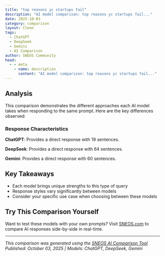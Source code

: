 ```yaml
---
title: "top reasons yc startups fail"
description: "AI model comparison: top reasons yc startups fail..."
date: 2025-10-03
category: comparison
layout: Clean
tags:
  - ChatGPT
  - DeepSeek
  - Gemini
  - AI Comparison
author: SNEOS Community
head:
  - - meta
    - name: description
      content: "AI model comparison: top reasons yc startups fail..."
---
```


<ChatComparison
  title="top reasons yc startups fail"
  prompt="top reasons yc startups fail"
  :responses='{"ChatGPT": "Y Combinator (YC) startups, like startups in general, fail for a variety of reasons. Some of the top reasons YC startups fail include:\n\n1. **Lack of Market Need** \n The product or service does not solve a real problem or satisfy a significant customer need, leading to poor market demand.\n\n2. **Running Out of Cash** \n Startups burn through their funding before achieving enough traction or sustainable revenue.\n\n3. **Poor Team Dynamics** \n Conflicts, lack of necessary skills, or poor execution within the founding team can hinder progress.\n\n4. **Product Issues** \n Building a product that is too complex, has quality problems, or misses key features that customers require.\n\n5. **Competition** \n Being outcompeted by better-funded startups or incumbents, or entering a crowded market without a strong differentiator.\n\n6. **Business Model Flaws** \n Failing to develop a viable business model or monetization strategy that can scale.\n\n7. **Lack of Focus** \n Trying to do too many things at once or shifting focus repeatedly without achieving product-market fit.\n\n8. **Poor Marketing and Sales Execution** \n Ineffective customer acquisition strategies or failure to build a distribution channel.\n\nPaul Graham, YC\u2019s co-founder, has pointed out \u201Cno market need\u201D as the single biggest reason startups fail.\n\nIn summary, the primary reasons for YC startup failures revolve around lack of market demand, running out of capital, team issues, and product-market fit challenges.", "DeepSeek": "Of course. Analyzing why Y Combinator (YC) startups fail is incredibly instructive because these companies are often seen as the \u0022best of the best\u0022\u2014they have funding, mentorship, and a network most startups can only dream of.\n\nBased on post-mortems, interviews with failed founders, and analysis from partners like Paul Graham and Michael Seibel, here are the top reasons YC startups fail, moving from the most common to the more nuanced.\n\n### The Top Tier: The Classic Killers\n\nThese are the reasons that account for the vast majority of failures.\n\n1. **No Market Need (Building Something Nobody Wants)**\n This is, by far, the #1 reason. Startups fall in love with a solution and neglect to validate that there is a real, painful problem for a large enough market. They build in a vacuum, launch, and hear crickets. YC\u0027s mantra is \u0022Make something people want\u0022 for a reason. A startup can have a brilliant team and perfect execution, but if no one needs the product, it will die.\n\n2. **Ran Out of Cash / Failed to Raise Follow-on Funding**\n This is the *symptom*, not the disease, but it\u0027s the ultimate cause of death. Startups run out of money because:\n * They burn cash too fast on hiring, marketing, or overhead before finding product-market fit.\n * They fail to raise a Series A after their seed round (the \u0022Series A Crunch\u0022). Investors don\u0027t see enough traction, growth, or a compelling enough vision to justify the next check.\n * They spend too long building without getting revenue or user growth.\n\n3. **Weak Team / Co-founder Conflict**\n A dysfunctional team can kill any company. Common issues include:\n * **Co-founder Breakups:** Disagreements on vision, equity, work ethic, or strategy can paralyze a company. YC strongly prefers multi-founder startups, but the flip side is this key risk.\n * **Lack of Grit:** Startups are brutally hard. Some teams simply aren\u0027t prepared for the relentless grind and give up when faced with inevitable obstacles.\n * **Skill Gaps:** The team might be strong in engineering but have no one who can sell, or vice-versa.\n\n### The Execution \u0026 Strategy Failures\n\nThese are strategic mistakes that prevent a startup from gaining traction, even if the initial idea has potential.\n\n4. **Got Outcompeted**\n Another company executed better, faster, or with more resources. This isn\u0027t always about a direct competitor; sometimes a startup is outcompeted for *customer attention* by alternative solutions or simply by the status quo.\n\n5. **Poor Product / Bad Timing**\n * **Poor Product:** The product is too buggy, too complex, or doesn\u0027t deliver on its core promise, leading to poor user retention.\n * **Bad Timing:** The market isn\u0027t ready (e.g., too early, like a mobile app in 2005) or is already saturated. As Paul Graham said, it\u0027s better to be too early than too late, but being too early can still kill you if you run out of cash waiting for the market to catch up.\n\n6. **Poor Marketing / Ignoring Distribution**\n YC startups, especially technical ones, often fall into the \u0022Build it and they will come\u0022 trap. They focus 100% on building a perfect product and 0% on how they will acquire users. A great product with no users is a failed business.\n\n7. **Pivot Fail**\n Pivoting is a core startup skill, but it\u0027s risky. Some startups pivot too late, when morale and cash are already gone. Others pivot too early, before giving the original idea a real shot. The worst-case scenario is a \u0022death spiral\u0022 of pivots, never committing to a single direction long enough to find product-market fit.\n\n### The Foundational \u0026 Internal Problems\n\nThese are more subtle issues that erode a startup from the inside.\n\n8. **Lack of Focus**\n Startups, especially after a seed round, are tempted to chase every customer request or new shiny opportunity. This leads to a bloated product, confused messaging, and a team stretched too thin. The inability to say \u0022no\u0022 is a silent killer.\n\n9. **Ignoring Customers**\n Founders stop talking to users once the product is launched. They rely on data dashboards instead of human conversations, missing crucial feedback and losing touch with the problem they\u0027re solving.\n\n10. **Burnout**\n The startup grind is a marathon, not a sprint. Founders who work 100-hour weeks for months on end inevitably burn out, leading to poor decision-making, health issues, and a loss of passion. A burned-out founder cannot inspire a team or lead a company.\n\n### Key Takeaways for Founders:\n\n* **Talk to Users Relentlessly:** This is the single most repeated piece of advice from YC partners. It\u0027s the antidote to #1, #5, and #9.\n* **Focus on Traction, Not Perfection:** Launch an MVP, get users, and iterate. Revenue and growth are what save you from #2.\n* **Manage Your Burn Rate:** Be frugal. Every dollar you save extends your runway, giving you more time to figure things out.\n* **Choose Your Co-founder Wisely:** It\u0027s the most important decision you\u0027ll make. Ensure you have shared values, complementary skills, and a resilient relationship.\n\nThe common thread is that failure is rarely about a single, catastrophic event. It\u0027s usually a slow-motion cascade of these interconnected issues, with \u0022No Market Need\u0022 at the root of most of them.", "Gemini": "Y Combinator (YC) startups, despite having a significant advantage, still fail. Here are the top reasons why, drawing from analysis of past YC companies and general startup wisdom:\n\n**1. Founder Issues:**\n\n* **Founder Conflict/Team Breakup:** Disagreements on strategy, personality clashes, and equity disputes can be fatal. YC emphasizes the importance of a strong, unified founding team that can weather storms.\n* **Lack of Commitment/Burnout:** Startup life is grueling. Founders who lose passion or burn out are unlikely to succeed. This can be exacerbated by not prioritizing their own health and well-being.\n* **Wrong Founder/Skillset Mismatch:** Not having the right skills or experience in critical areas (e.g., technical skills, sales, marketing, operations) can cripple a startup. A team lacking key expertise needs to be recognized early and addressed.\n* **Poor Communication:** Failure to communicate effectively internally or with customers/investors leads to misunderstandings, mistrust, and ultimately, failure.\n* **Ego and Inflexibility:** Founders who are unwilling to listen to feedback, adapt their strategy, or pivot when necessary are more likely to fail. A \u0022my way or the highway\u0022 approach is dangerous.\n* **Giving Up Too Early:** Sometimes, startups fail simply because the founders gave up before they had a real chance to succeed. Perseverance is crucial.\n* **Arrogance \u0026 Overconfidence:** Not being receptive to advice from advisors, mentors, or even customers. Believing their idea is inherently brilliant without validation.\n\n**2. Product/Market Fit Issues:**\n\n* **No Market Need/Solving a Non-Problem:** Building a product that no one wants or needs is a common failure. Thorough market research and validation are essential. \u0022Build it and they will come\u0022 rarely works.\n* **Poor Product:** A poorly designed, buggy, or difficult-to-use product will struggle to gain traction. Focus on building a minimum viable product (MVP) that solves a core problem effectively.\n* **Lack of Differentiation/Competition:** Entering a crowded market without a clear differentiator makes it hard to stand out and attract customers.\n* **Ignoring Customer Feedback:** Not listening to customer feedback and failing to iterate on the product based on that feedback is a recipe for disaster.\n* **Pricing Issues:** Pricing too high can deter customers, while pricing too low can make the business unsustainable.\n* **Premature Scaling:** Scaling before achieving product market fit wastes resources and can amplify problems.\n\n**3. Business Model Issues:**\n\n* **Unrealistic Business Model:** A business model that doesn\u0027t generate enough revenue or has unsustainable costs is doomed to fail.\n* **Poor Unit Economics:** Not understanding or managing the cost to acquire a customer (CAC) versus the lifetime value of that customer (LTV).\n* **Inefficient Operations:** Poor operational efficiency can lead to high costs and low profitability.\n* **Lack of Revenue/Inability to Monetize:** Some startups struggle to find a viable way to generate revenue from their product or service.\n* **Chasing the Wrong Metrics:** Focusing on vanity metrics (e.g., website traffic, social media followers) instead of metrics that drive revenue and profitability.\n\n**4. Funding \u0026 Financial Issues:**\n\n* **Running Out of Money (Burn Rate):** Even a good idea can fail if the startup runs out of cash before achieving profitability or raising more funding. Managing burn rate is critical.\n* **Difficulty Raising Funding:** Startups can struggle to raise funding due to a variety of factors, including a weak business model, poor market conditions, or lack of investor interest. This can be further exacerbated if they spend their YC investment too quickly.\n* **Poor Financial Management:** Not tracking finances carefully, overspending, or making bad financial decisions can lead to financial ruin.\n* **Bad Investors/Terms:** Taking money from the wrong investors (those who don\u0027t align with the company\u0027s vision or demand unreasonable terms) can cripple a startup.\n\n**5. Timing \u0026 Market Conditions:**\n\n* **Bad Timing:** Launching a product too early or too late can be detrimental. The market may not be ready for the product, or competitors may already have a strong foothold.\n* **Changing Market Conditions:** Unexpected changes in the market (e.g., new regulations, economic downturn) can disrupt a startup\u0027s plans and lead to failure.\n* **Competition:** Intense competition from established players or well-funded startups can make it difficult for a new company to gain traction.\n\n**6. Execution Issues:**\n\n* **Poor Execution:** Even a great idea can fail if it\u0027s not executed effectively. This includes poor planning, lack of focus, and inadequate project management.\n* **Lack of Focus/Trying to Do Too Much:** Spreading resources too thin by trying to pursue too many goals at once can lead to poor execution and ultimately, failure.\n* **Ineffective Marketing \u0026 Sales:** Failing to effectively market and sell the product can result in low customer acquisition and slow growth.\n\n**Important Considerations specific to YC startups:**\n\n* **Pressure to Grow Quickly:** The YC environment emphasizes rapid growth, which can lead to premature scaling and other mistakes.\n* **Demo Day Pressure:** The pressure to impress investors at Demo Day can sometimes lead to startups making decisions that are not in their long-term best interests.\n* **Following the Herd:** Sometimes, startups pursue ideas that are popular within the YC community, even if they are not a good fit for their skills or interests.\n\nIn summary, the most common reasons YC startups fail are a combination of founder issues, product/market fit problems, business model flaws, financial mismanagement, poor execution, and unfortunate timing. While YC provides valuable resources and mentorship, ultimately the success of a startup depends on the founders\u0027 ability to navigate these challenges effectively.\n"}' 
  published-date="21:12"
/>

## Analysis

This comparison demonstrates the different approaches each AI model takes when responding to the same prompt. Here are the key differences observed:

### Response Characteristics

**ChatGPT**: Provides a direct response with 19 sentences. 

**DeepSeek**: Provides a direct response with 64 sentences. 

**Gemini**: Provides a direct response with 60 sentences. 

## Key Takeaways

- Each model brings unique strengths to this type of query
- Response styles vary significantly between models
- Consider your specific use case when choosing between these models

## Try This Comparison Yourself

Want to test these models with your own prompts? Visit [SNEOS.com](https://sneos.com) to compare AI responses side-by-side in real-time.

---

*This comparison was generated using the [SNEOS AI Comparison Tool](https://sneos.com)*
*Published: October 03, 2025 | Models: ChatGPT, DeepSeek, Gemini*
